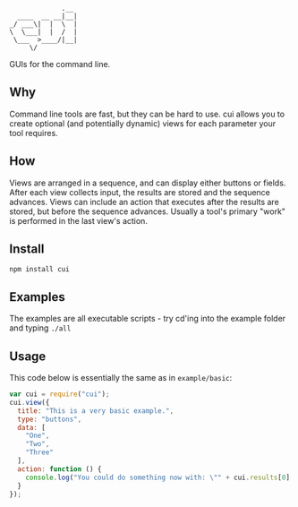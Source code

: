 ```
             .__ 
  ____  __ __|__|
_/ ___\|  |  \  |
\  \___|  |  /  |
 \___  >____/|__|
     \/

```
GUIs for the command line.

## Why
Command line tools are fast, but they can be hard to use. cui allows you to create optional (and potentially dynamic) views for each parameter your tool requires.

## How
Views are arranged in a sequence, and can display either buttons or fields. After each view collects input, the results are stored and the sequence advances. Views can include an action that executes after the results are stored, but before the sequence advances. Usually a tool's primary "work" is performed in the last view's action.

## Install
```npm install cui```

## Examples
The examples are all executable scripts - try cd'ing into the example folder and typing ```./all```

## Usage
This code below is essentially the same as in ```example/basic```:
```javascript
var cui = require("cui");
cui.view({
  title: "This is a very basic example.",
  type: "buttons",
  data: [
    "One",
    "Two",
    "Three"
  ],
  action: function () {
    console.log("You could do something now with: \"" + cui.results[0] + "\"");
  }
});
```
